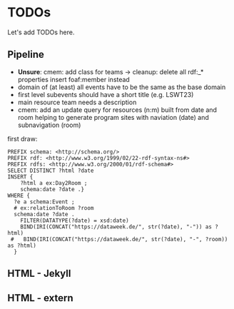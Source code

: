 # TODOs

Let's add TODOs here.

## Pipeline

- **Unsure**: cmem: add class for teams -> cleanup: delete all rdf:_* properties insert foaf:member instead
- domain of (at least) all events have to be the same as the base domain
- first level subevents should have a short title (e.g. LSWT23)
- main resource team needs a description
- cmem: add an update query for resources (n:m) built from date and room helping to generate program sites
with naviation (date) and subnavigation (room)

first draw:
```
PREFIX schema: <http://schema.org/>
PREFIX rdf: <http://www.w3.org/1999/02/22-rdf-syntax-ns#>
PREFIX rdfs: <http://www.w3.org/2000/01/rdf-schema#>
SELECT DISTINCT ?html ?date
INSERT {
    ?html a ex:Day2Room ;
  	schema:date ?date .}
WHERE {
  ?e a schema:Event ;
  # ex:relationToRoom ?room
  schema:date ?date .
    FILTER(DATATYPE(?date) = xsd:date)
    BIND(IRI(CONCAT("https://dataweek.de/", str(?date), "-")) as ?html)
 #   BIND(IRI(CONCAT("https://dataweek.de/", str(?date), "-", ?room)) as ?html)
  }
```

## HTML - Jekyll

## HTML - extern
